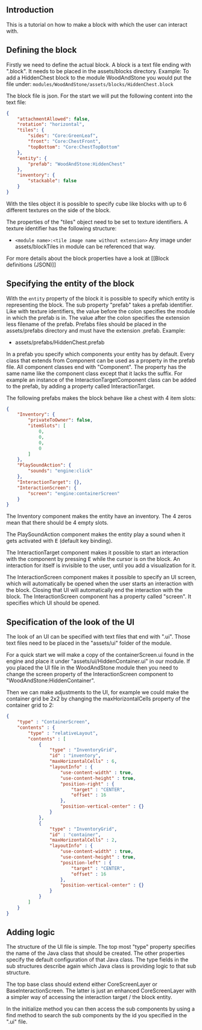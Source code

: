 ## Introduction
This is a tutorial on how to make a block with which the user can interact with.
## Defining the block
Firstly we need to define the actual block. A block is a text file ending with ".block". It needs to be placed in the assets/blocks directory. Example: To add a HiddenChest block to the module WoodAndStone you would put the file under:
`modules/WoodAndStone/assets/blocks/HiddenChest.block`

The block file is json. For the start we will put the following content into the text file:
```json
{
    "attachmentAllowed": false,
    "rotation": "horizontal",
    "tiles": {
        "sides": "Core:GreenLeaf",
        "front": "Core:ChestFront",
        "topBottom": "Core:ChestTopBottom"
    },
    "entity": {
        "prefab": "WoodAndStone:HiddenChest"
    },
    "inventory": {
        "stackable": false
    }
}
```

With the tiles object it is possible to specify cube like blocks with up to 6 different textures on the side of the block. 

The properties of the "tiles" object need to be set to texture identifiers. A texture
identifier has the following structure:
* `<module name>:<tile image name without extension>`
Any image under assets/blockTiles in module can be referenced that way.

For more details about the block properties have a look at [[Block definitions (JSON)]]

## Specifying the entity of the block
With the `entity` property of the block it is possible to specify which entity is representing the block. The sub property "prefab" takes a prefab identifier. Like with texture identifiers, the value before the colon specifies the module in which the prefab is in. The value after the colon specifies the extension less filename of the prefab. Prefabs files should be placed in the assets/prefabs directory and must have the extension .prefab. Example:
* assets/prefabs/HiddenChest.prefab

In a prefab you specify which components your entity has by default.
Every class that extends from Component can be used as a property in the prefab file.
All component classes end with "Component". The property has the same name like the component class except that it lacks the suffix. For example an instance of the InteractionTargetComponent class can be added to the prefab, by adding a property called InteractionTarget.

The following prefabs makes the block behave like a chest with 4 item slots:
```json
{
    "Inventory": {
        "privateToOwner": false,
        "itemSlots": [
            0,
            0,
            0,
            0
        ]
    },
    "PlaySoundAction": {
        "sounds": "engine:click"
    },
    "InteractionTarget": {},
    "InteractionScreen": {
        "screen": "engine:containerScreen"
    }
}
```
The Inventory component makes the entity have an inventory. The 4 zeros mean that there should be 4 empty slots.

The PlaySoundAction component makes the entity play a sound when it gets activated with <kbd>E</kbd> (default key binding).

The InteractionTarget component makes it possible to start an interaction with the component by pressing <kbd>E</kbd> while the cursor is on the block. An interaction for itself is invisible to the user, until you add a visualization for it.

The InteractionScreen component makes it possible to specify an UI screen, which will automatically be opened when the user starts an interaction with the block. Closing that UI will automatically end the interaction with the block. The InteractionScreen component has a property called "screen". It specifies which UI should be opened.

## Specification of the look of the UI
The look of an UI can be specified with text files that end with ".ui". Those text files need
to be placed in the "assets/ui" folder of the module.

For a quick start we will make a copy of the containerScreen.ui found in the engine and place it under "assets/ui/HiddenContainer.ui" in our module. If you placed the UI file in the WoodAndStone module then you need to change the screen property of the InteractionScreen component to "WoodAndStone:HiddenContainer".

Then we can make adjustments to the UI, for example we could make the container grid
be 2x2 by changing the maxHorizontalCells property of the container grid to 2:
```json
{
    "type" : "ContainerScreen",
    "contents" : {
        "type" : "relativeLayout",
        "contents" : [
            {
                "type" : "InventoryGrid",
                "id" : "inventory",
                "maxHorizontalCells" : 6,
                "layoutInfo" : {
                    "use-content-width" : true,
                    "use-content-height" : true,
                    "position-right" : {
                        "target" : "CENTER",
                        "offset" : 16
                    },
                    "position-vertical-center" : {}
                }
            },
            {
                "type" : "InventoryGrid",
                "id" : "container",
                "maxHorizontalCells" : 2,
                "layoutInfo" : {
                    "use-content-width" : true,
                    "use-content-height" : true,
                    "position-left" : {
                        "target" : "CENTER",
                        "offset" : 16
                    },
                    "position-vertical-center" : {}
                }
            }
        ]
    }
}
```

## Adding logic

The structure of the UI file is simple. The top most "type" property specifies the name of the Java class that should be created. The other properties specify the default configuration of that Java class. The type fields in the sub structures describe again which Java class is providing logic to that sub structure.

The top base class should extend either CoreScreenLayer or BaseInteractionScreen. The latter is just an enhanced CoreScreenLayer with a simpler way of accessing the interaction target / the block entity.

In the initialize method you can then access the sub components by using a find method to search the sub components by the id you specified in the ".ui" file.